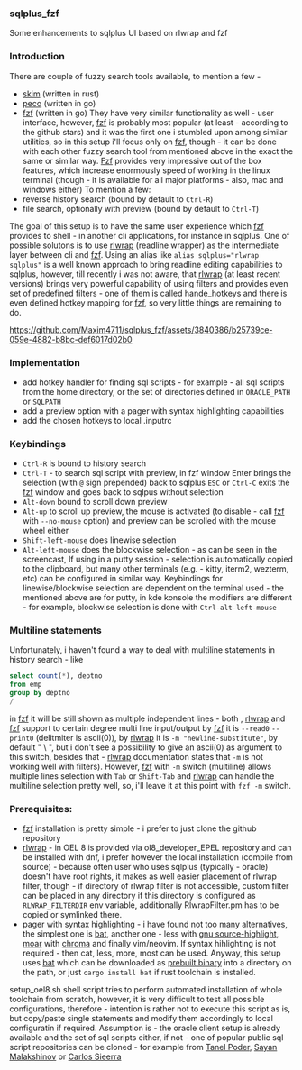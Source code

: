 ### sqlplus_fzf
Some enhancements to sqlplus UI based on rlwrap and fzf

### Introduction
There are couple of fuzzy search tools available, to mention a few -
- [skim](https://github.com/lotabout/skim) (written in rust)
- [peco](https://github.com/peco/peco) (written in go)
- [fzf](https://github.com/junegunn/fzf) (written in go)
They have very similar functionality as well - user interface, however, [fzf](https://github.com/junegunn/fzf) is probably most popular (at least - according to the github stars) and it was the first one i stumbled upon among similar utilities, so in this setup i'll focus only on [fzf](https://github.com/junegunn/fzf), though - it can be done with each other fuzzy search tool from mentioned above in the exact the same or similar way. 
[Fzf](https://github.com/junegunn/fzf) provides very impressive out of the box features, which increase enormously speed of working in the linux terminal (though - it is available for all major platforms - also, mac and windows either)
To mention a few:
- reverse history search (bound by default to `Ctrl-R`)
- file search, optionally with preview (bound by default to `Ctrl-T`)
 
The goal of this setup is to have the same user experience which [fzf](https://github.com/junegunn/fzf) provides to shell - in another cli applications, for instance in sqlplus.
One of possible solutons is to use [rlwrap](https://github.com/hanslub42/rlwrap) (readline wrapper) as the intermediate layer between cli and [fzf](https://github.com/junegunn/fzf). Using an alias like `alias sqlplus="rlwrap sqlplus"` is a well known approach to bring readline editing capabilities to sqlplus, however, till recently i was not aware, that [rlwrap](https://github.com/hanslub42/rlwrap) (at least recent versions) brings very powerful capability of using filters and provides even set of predefined filters - one of them is called hande_hotkeys and there is even defined hotkey mapping for [fzf](https://github.com/junegunn/fzf), so very little things are remaining to do.

https://github.com/Maxim4711/sqlplus_fzf/assets/3840386/b25739ce-059e-4882-b8bc-def6017d02b0

### Implementation

- add hotkey handler for finding sql scripts - for example - all sql scripts from the home directory, or the set of directories defined in `ORACLE_PATH` or `SQLPATH`
- add a preview option with a pager with syntax highlighting capabilities
- add the chosen hotkeys to local .inputrc

### Keybindings 
- `Ctrl-R` is bound to history search
- `Ctrl-T` - to search sql script with preview, in fzf window Enter brings the selection (with `@` sign prepended) back to sqlplus `ESC` or `Ctrl-C` exits the [fzf](https://github.com/junegunn/fzf) window and goes back to sqlpus without selection
- `Alt-down` bound to scroll down preview 
- `Alt-up` to scroll up preview, the mouse is activated (to disable - call [fzf](https://github.com/junegunn/fzf) with `--no-mouse` option) and preview can be scrolled with the mouse wheel either 
- `Shift-left-mouse` does linewise selection  
- `Alt-left-mouse` does the blockwise selection - as can be seen in the screencast, If using in a putty session - selection is automatically copied to the clipboard, but many other terminals (e.g. - kitty, iterm2, wezterm, etc) can be configured in similar way. Keybindings for linewise/blockwise selection are dependent on the terminal used - the mentioned above are for putty, in kde konsole the modifiers are different - for example, blockwise selection is done with `Ctrl-alt-left-mouse`

### Multiline statements
Unfortunately, i haven't found a way to deal with multiline statements in history search - like 
```sql
select count(*), deptno
from emp
group by deptno
/
```
in [fzf](https://github.com/junegunn/fzf) it will be still shown as multiple independent lines - both , [rlwrap](https://github.com/hanslub42/rlwrap) and [fzf](https://github.com/junegunn/fzf) support to certain degree multi line input/output by [fzf](https://github.com/junegunn/fzf) it is `--read0` `--print0` (delitmiter is ascii(0)), by [rlwrap](https://github.com/hanslub42/rlwrap) it is `-m "newline-substitute"`, by default " \ ", but i don't see a possibility to give an ascii(0) as argument to this switch, besides that - [rlwrap](https://github.com/hanslub42/rlwrap) documentation states that `-m` is not working well with filters). However, [fzf](https://github.com/junegunn/fzf) with `-m` switch (multiline) allows multiple lines selection with `Tab` or `Shift-Tab` and [rlwrap](https://github.com/hanslub42/rlwrap) can handle the multiline selection pretty well, so, i'll leave it at this point with `fzf -m` switch.

### Prerequisites: 
- [fzf](https://github.com/junegunn/fzf) installation is pretty simple - i prefer to just clone the github repository
- [rlwrap](https://github.com/hanslub42/rlwrap) - in OEL 8 is provided via ol8_developer_EPEL repository and can be installed with dnf, i prefer however the local installation (compile from source) - because often user who
uses sqlplus (typically - oracle) doesn't have root rights, it makes as well easier placement of rlwrap filter, though - if directory of rlwrap filter is not accessible, custom filter can be placed in any directory if this directory is configured as `RLWRAP_FILTERDIR` env variable, additionally RlwrapFilter.pm has to be copied or symlinked there.
- pager with syntax highlighting - i have found not too many alternatives, the simplest one is [bat](https://github.com/sharkdp/bat), another one - less with [gnu source-highlight](https://github.com/scopatz/src-highlite), [moar](https://github.com/walles/moar) with [chroma](https://github.com/alecthomas/chroma) and finally vim/neovim. If syntax hihlighting is not required - then cat, less, more, most can be used. Anyway, this setup uses [bat](https://github.com/sharkdp/bat) which can be downloaded as [prebuilt binary](https://github.com/sharkdp/bat/releases) into a directory on the path, or just `cargo install bat` if rust toolchain is installed.

setup_oel8.sh shell script tries to perform automated installation of whole toolchain from scratch, however, it is very difficult to test all possible configurations, therefore - intention is rather not to execute this script as is, but copy/paste single statements and modify them accordingly to local configuratin if required. Assumption is - the oracle client setup is already available and the set of sql scripts either, if not - one of popular public sql script repositories can be cloned - for example from [Tanel Poder](https://github.com/tanelpoder/tpt-oracle), [Sayan Malakshinov](https://github.com/xtender/xt_scripts) or [Carlos Sieerra](https://github.com/carlos-sierra/cscripts)

